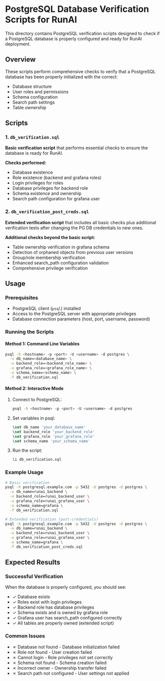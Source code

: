 # PostgreSQL Database Verification Scripts for RunAI

This directory contains PostgreSQL verification scripts designed to check if a PostgreSQL database is properly configured and ready for RunAI deployment.

## Overview

These scripts perform comprehensive checks to verify that a PostgreSQL database has been properly initialized with the correct:
- Database structure
- User roles and permissions
- Schema configuration
- Search path settings
- Table ownership

## Scripts

### 1. `db_verification.sql`
**Basic verification script** that performs essential checks to ensure the database is ready for RunAI.

**Checks performed:**
- Database existence
- Role existence (backend and grafana roles)
- Login privileges for roles
- Database privileges for backend role
- Schema existence and ownership
- Search path configuration for grafana user

### 2. `db_verification_post_creds.sql`
**Extended verification script** that includes all basic checks plus additional verification tests after changing the PG DB credentials to new ones.

**Additional checks beyond the basic script:**
- Table ownership verification in grafana schema
- Detection of orphaned objects from previous user versions
- Group/role membership verification
- Enhanced search_path configuration validation
- Comprehensive privilege verification

## Usage

### Prerequisites
- PostgreSQL client (`psql`) installed
- Access to the PostgreSQL server with appropriate privileges
- Database connection parameters (host, port, username, password)

### Running the Scripts

#### Method 1: Command Line Variables
```bash
psql -h <hostname> -p <port> -U <username> -d postgres \
  -v db_name=<database_name> \
  -v backend_role=<backend_role_name> \
  -v grafana_role=<grafana_role_name> \
  -v schema_name=<schema_name> \
  -f db_verification.sql
```

#### Method 2: Interactive Mode
1. Connect to PostgreSQL:
   ```bash
   psql -h <hostname> -p <port> -U <username> -d postgres
   ```

2. Set variables in psql:
   ```sql
   \set db_name 'your_database_name'
   \set backend_role 'your_backend_role'
   \set grafana_role 'your_grafana_role'
   \set schema_name 'your_schema_name'
   ```

3. Run the script:
   ```sql
   \i db_verification.sql
   ```

### Example Usage
```bash
# Basic verification
psql -h postgresql.example.com -p 5432 -U postgres -d postgres \
  -v db_name=runai_backend \
  -v backend_role=runai_backend_user \
  -v grafana_role=runai_grafana_user \
  -v schema_name=grafana \
  -f db_verification.sql

# Extended verification (post-credentials)
psql -h postgresql.example.com -p 5432 -U postgres -d postgres \
  -v db_name=runai_backend \
  -v backend_role=runai_backend_user \
  -v grafana_role=runai_grafana_user \
  -v schema_name=grafana \
  -f db_verification_post_creds.sql
```

## Expected Results

### Successful Verification
When the database is properly configured, you should see:
- ✓ Database exists
- ✓ Roles exist with login privileges
- ✓ Backend role has database privileges
- ✓ Schema exists and is owned by grafana role
- ✓ Grafana user has search_path configured correctly
- ✓ All tables are properly owned (extended script)

### Common Issues
- ✗ Database not found - Database initialization failed
- ✗ Role not found - User creation failed
- ✗ Cannot login - Role privileges not set correctly
- ✗ Schema not found - Schema creation failed
- ✗ Incorrect owner - Ownership transfer failed
- ✗ Search path not configured - User settings not applied
